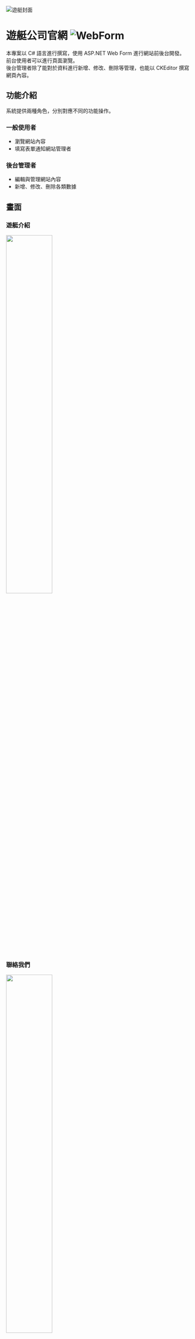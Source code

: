 ![遊艇封面](https://github.com/user-attachments/assets/6dbb6d89-e7e6-4a23-bb94-75754e376f43)
# 遊艇公司官網 <img alt="WebForm" src="https://img.shields.io/badge/.NET_Framework-Web_Form-blue">
本專案以 C# 語言進行撰寫，使用 ASP.NET Web Form 進行網站前後台開發。  
前台使用者可以進行頁面瀏覽。  
後台管理者除了能對於資料進行新增、修改、刪除等管理，也能以 CKEditor 撰寫網頁內容。

## 功能介紹
系統提供兩種角色，分別對應不同的功能操作。  
### 一般使用者
- 瀏覽網站內容
- 填寫表單通知網站管理者

### 後台管理者
- 編輯與管理網站內容
- 新增、修改、刪除各類數據

## 畫面
### 遊艇介紹
<div><img width="50% alt="遊艇介紹" src="https://github.com/user-attachments/assets/077adf71-368a-4d81-81e4-62e5a00d4f0c"/></div>

### 聯絡我們  
<div><img width="50% alt="聯絡我們" src="https://github.com/user-attachments/assets/b1563798-7c10-4f97-af08-9dabf40af647"/></div>

### 後台管理頁面
<div><img width="50% alt="後台管理頁面" src="https://github.com/user-attachments/assets/125f6039-3a2c-4a0d-a346-ae7f4c8c49c8"/></div>

## 技術與工具介紹

### 開發環境
- 框架：.NET Framework 4.8
- 專案類型：ASP.NET Web Form
### 技術使用
<div>
<img alt="Visual_Studio" src="https://img.shields.io/badge/Visual_Studio-5C2D91?style=for-the-badge&logo=visual%20studio&logoColor=white" />
<img alt=".NET" src="https://img.shields.io/badge/.NET-512BD4?style=for-the-badge&logo=dotnet&logoColor=white" />
<img alt="C#" src="https://img.shields.io/badge/c%23-%23239120.svg?style=for-the-badge&logo=csharp&logoColor=white" />
<img alt="SQL" src="https://img.shields.io/badge/Microsoft%20SQL%20Server-CC2927?style=for-the-badge&logo=microsoft%20sql%20server&logoColor=white" />
<div/>
<div>  
<img alt="ADO.NET" src="https://img.shields.io/badge/ADO.NET-yellow?style=for-the-badge">
<img alt="JQuery" src="https://img.shields.io/badge/jquery-%230769AD.svg?style=for-the-badge&logo=jquery&logoColor=white">
<img alt="Bootstrap" src="https://img.shields.io/badge/bootstrap-%238511FA.svg?style=for-the-badge&logo=bootstrap&logoColor=white">
</div>
<br/>

- 區域路由：透過 Areas 建立後台模組，並實現前台與後台的會員權限分離
- 資料庫存取：Microsoft SQL Server 搭配 Entity Framework Code First 以及 LINQ 進行資料庫存取
- 權限控管：透過自定義篩選器（Custom Filter）實現對特定 Controller 的權限管理 
- 遞迴函式：使用遞迴函式自動生成 Navbar 與 Sidebar

